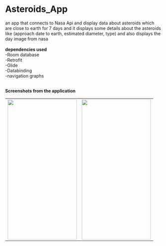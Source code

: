 # Asteroids_App
an app that connects to Nasa Api and display data about asteroids which are close to earth for 7 days and it displays some details about the asteroids like (approach date to earth, estimated diameter, type) and also displays the day image from nasa
<br><br><b>dependencies used</b> <br>
-Room database <br>
-Retrofit <br>
-Glide <br>
-Databinding <br>
-navigation graphs <br><br>

<b>Screenshots from the application</b>

<table>
  <tr>
    <td><img src="https://user-images.githubusercontent.com/76439620/188920953-dd5e79cb-6b2e-4edf-acd0-0b4434f26c48.PNG" width=223 height=450></td>
    <td><img src="https://user-images.githubusercontent.com/76439620/188921125-e36056f3-6747-424f-a35f-f55c72c5dba3.PNG" width=223 height=450></td>
  </tr>
  
 
